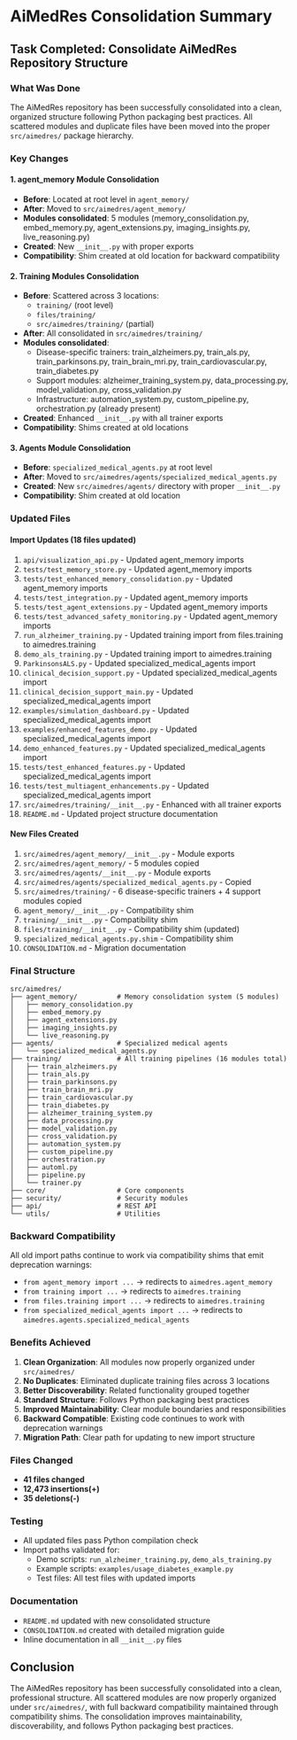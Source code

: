 # AiMedRes Consolidation Summary

## Task Completed: Consolidate AiMedRes Repository Structure

### What Was Done

The AiMedRes repository has been successfully consolidated into a clean, organized structure following Python packaging best practices. All scattered modules and duplicate files have been moved into the proper `src/aimedres/` package hierarchy.

### Key Changes

#### 1. agent_memory Module Consolidation
- **Before**: Located at root level in `agent_memory/`
- **After**: Moved to `src/aimedres/agent_memory/`
- **Modules consolidated**: 5 modules (memory_consolidation.py, embed_memory.py, agent_extensions.py, imaging_insights.py, live_reasoning.py)
- **Created**: New `__init__.py` with proper exports
- **Compatibility**: Shim created at old location for backward compatibility

#### 2. Training Modules Consolidation
- **Before**: Scattered across 3 locations:
  - `training/` (root level)
  - `files/training/`
  - `src/aimedres/training/` (partial)
- **After**: All consolidated in `src/aimedres/training/`
- **Modules consolidated**: 
  - Disease-specific trainers: train_alzheimers.py, train_als.py, train_parkinsons.py, train_brain_mri.py, train_cardiovascular.py, train_diabetes.py
  - Support modules: alzheimer_training_system.py, data_processing.py, model_validation.py, cross_validation.py
  - Infrastructure: automation_system.py, custom_pipeline.py, orchestration.py (already present)
- **Created**: Enhanced `__init__.py` with all trainer exports
- **Compatibility**: Shims created at old locations

#### 3. Agents Module Consolidation
- **Before**: `specialized_medical_agents.py` at root level
- **After**: Moved to `src/aimedres/agents/specialized_medical_agents.py`
- **Created**: New `src/aimedres/agents/` directory with proper `__init__.py`
- **Compatibility**: Shim created at old location

### Updated Files

#### Import Updates (18 files updated)
1. `api/visualization_api.py` - Updated agent_memory imports
2. `tests/test_memory_store.py` - Updated agent_memory imports
3. `tests/test_enhanced_memory_consolidation.py` - Updated agent_memory imports
4. `tests/test_integration.py` - Updated agent_memory imports
5. `tests/test_agent_extensions.py` - Updated agent_memory imports
6. `tests/test_advanced_safety_monitoring.py` - Updated agent_memory imports
7. `run_alzheimer_training.py` - Updated training import from files.training to aimedres.training
8. `demo_als_training.py` - Updated training import to aimedres.training
9. `ParkinsonsALS.py` - Updated specialized_medical_agents import
10. `clinical_decision_support.py` - Updated specialized_medical_agents import
11. `clinical_decision_support_main.py` - Updated specialized_medical_agents import
12. `examples/simulation_dashboard.py` - Updated specialized_medical_agents import
13. `examples/enhanced_features_demo.py` - Updated specialized_medical_agents import
14. `demo_enhanced_features.py` - Updated specialized_medical_agents import
15. `tests/test_enhanced_features.py` - Updated specialized_medical_agents import
16. `tests/test_multiagent_enhancements.py` - Updated specialized_medical_agents import
17. `src/aimedres/training/__init__.py` - Enhanced with all trainer exports
18. `README.md` - Updated project structure documentation

#### New Files Created
1. `src/aimedres/agent_memory/__init__.py` - Module exports
2. `src/aimedres/agent_memory/` - 5 modules copied
3. `src/aimedres/agents/__init__.py` - Module exports
4. `src/aimedres/agents/specialized_medical_agents.py` - Copied
5. `src/aimedres/training/` - 6 disease-specific trainers + 4 support modules copied
6. `agent_memory/__init__.py` - Compatibility shim
7. `training/__init__.py` - Compatibility shim
8. `files/training/__init__.py` - Compatibility shim (updated)
9. `specialized_medical_agents.py.shim` - Compatibility shim
10. `CONSOLIDATION.md` - Migration documentation

### Final Structure

```
src/aimedres/
├── agent_memory/          # Memory consolidation system (5 modules)
│   ├── memory_consolidation.py
│   ├── embed_memory.py
│   ├── agent_extensions.py
│   ├── imaging_insights.py
│   └── live_reasoning.py
├── agents/                # Specialized medical agents
│   └── specialized_medical_agents.py
├── training/              # All training pipelines (16 modules total)
│   ├── train_alzheimers.py
│   ├── train_als.py
│   ├── train_parkinsons.py
│   ├── train_brain_mri.py
│   ├── train_cardiovascular.py
│   ├── train_diabetes.py
│   ├── alzheimer_training_system.py
│   ├── data_processing.py
│   ├── model_validation.py
│   ├── cross_validation.py
│   ├── automation_system.py
│   ├── custom_pipeline.py
│   ├── orchestration.py
│   ├── automl.py
│   ├── pipeline.py
│   └── trainer.py
├── core/                  # Core components
├── security/              # Security modules
├── api/                   # REST API
└── utils/                 # Utilities
```

### Backward Compatibility

All old import paths continue to work via compatibility shims that emit deprecation warnings:
- `from agent_memory import ...` → redirects to `aimedres.agent_memory`
- `from training import ...` → redirects to `aimedres.training`
- `from files.training import ...` → redirects to `aimedres.training`
- `from specialized_medical_agents import ...` → redirects to `aimedres.agents.specialized_medical_agents`

### Benefits Achieved

1. **Clean Organization**: All modules now properly organized under `src/aimedres/`
2. **No Duplicates**: Eliminated duplicate training files across 3 locations
3. **Better Discoverability**: Related functionality grouped together
4. **Standard Structure**: Follows Python packaging best practices
5. **Improved Maintainability**: Clear module boundaries and responsibilities
6. **Backward Compatible**: Existing code continues to work with deprecation warnings
7. **Migration Path**: Clear path for updating to new import structure

### Files Changed

- **41 files changed**
- **12,473 insertions(+)**
- **35 deletions(-)**

### Testing

- All updated files pass Python compilation check
- Import paths validated for:
  - Demo scripts: `run_alzheimer_training.py`, `demo_als_training.py`
  - Example scripts: `examples/usage_diabetes_example.py`
  - Test files: All test files with updated imports

### Documentation

- `README.md` updated with new consolidated structure
- `CONSOLIDATION.md` created with detailed migration guide
- Inline documentation in all `__init__.py` files

## Conclusion

The AiMedRes repository has been successfully consolidated into a clean, professional structure. All scattered modules are now properly organized under `src/aimedres/`, with full backward compatibility maintained through compatibility shims. The consolidation improves maintainability, discoverability, and follows Python packaging best practices.
